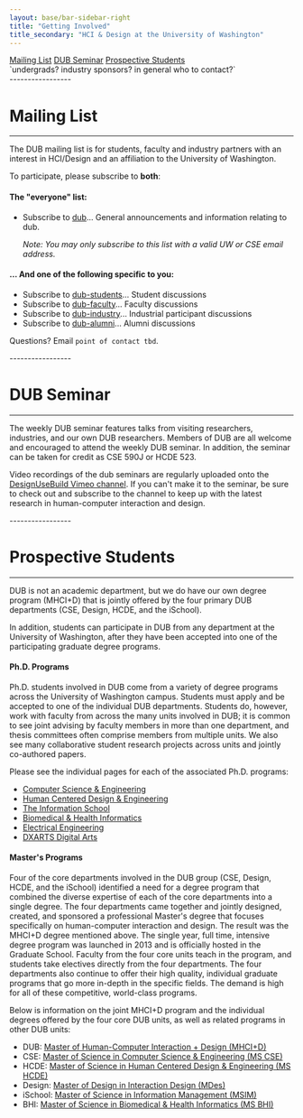 ```yaml
---
layout: base/bar-sidebar-right
title: "Getting Involved"
title_secondary: "HCI & Design at the University of Washington"
---
```


<div class="sidebar_start"></div>
  <a href="#mailing-list" class="list-group-item">Mailing List</a>
  <a href="#seminar" class="list-group-item">DUB Seminar</a>
  <a href="#prospective" class="list-group-item">Prospective Students</a> 
<div class="sidebar_end"></div>

<div class="top_start"></div>
`undergrads? industry sponsors? in general who to contact?`
<div class="top_end"></div>

<div id="mailing-list" markdown="1">
-----------------

# Mailing List
-----------------
The DUB mailing list is for students, faculty and industry partners with an interest in HCI/Design 
and an affiliation to the University of Washington.

To participate, please subscribe to **both**:

#### The "everyone" list:
- Subscribe to [dub](http://dub.washington.edu/mailman/listinfo/dub)... General announcements and information relating to dub.

    *Note: You may only subscribe to this list with a valid UW or CSE email address.*

#### ... And one of the following specific to you:
- Subscribe to [dub-students](http://dub.washington.edu/mailman/listinfo/dub-students)... Student discussions
- Subscribe to [dub-faculty](http://dub.washington.edu/mailman/listinfo/dub-faculty)... Faculty discussions
- Subscribe to [dub-industry](http://dub.washington.edu/mailman/listinfo/dub-industry)... Industrial participant discussions
- Subscribe to [dub-alumni](http://dub.washington.edu/mailman/listinfo/dub-alumni)... Alumni discussions

Questions? Email `point of contact tbd`.

</div>

<div id="seminar" markdown="1">
-----------------

# DUB Seminar
-----------------
The weekly DUB seminar features talks from visiting researchers, industries, and our own DUB researchers.
Members of DUB are all welcome and encouraged to attend the weekly DUB seminar. In addition, the seminar can be 
taken for credit as CSE 590J or HCDE 523.

Video recordings of the dub seminars are regularly uploaded onto the 
[DesignUseBuild Vimeo channel](https://vimeo.com/designusebuild). 
If you can't make it to the seminar, be sure to check out and subscribe to the channel to keep up with the latest 
research in human-computer interaction and design.

</div>

<div id="prospective" markdown="1">
-----------------

# Prospective Students
-----------------
DUB is not an academic department, but we do have our own degree program (MHCI+D) that is jointly offered by the 
four primary DUB departments (CSE, Design, HCDE, and the iSchool).

In addition, students can participate in DUB from any department at the University of Washington, after they 
have been accepted into one of the participating graduate degree programs.

#### Ph.D. Programs

Ph.D. students involved in DUB come from a variety of degree programs across the University of Washington campus.
Students must apply and be accepted to one of the individual DUB departments. Students do, however, work 
with faculty from across the many units involved in DUB; it is common to see joint advising by faculty 
members in more than one department, and thesis committees often comprise members from multiple units. 
We also see many collaborative student research projects across units and jointly co-authored papers.

Please see the individual pages for each of the associated Ph.D. programs:

- [Computer Science & Engineering](http://www.cs.washington.edu/prospective_students/grad)
- [Human Centered Design & Engineering](http://www.hcde.washington.edu/phd)
- [The Information School](https://ischool.uw.edu/future/phd)
- [Biomedical & Health Informatics](http://www.bhi.washington.edu/welcomestudents)
- [Electrical Engineering](http://www.ee.washington.edu/academics/graduate/index.html)
- [DXARTS Digital Arts](http://dxarts.washington.edu/dxarts-phd)

#### Master's Programs

Four of the core departments involved in the DUB group (CSE, Design, HCDE, and the iSchool) identified a 
need for a degree program that combined the diverse expertise of each of the core departments into a single 
degree. The four departments came together and jointly designed, created, and sponsored a professional Master's 
degree that focuses specifically on human-computer interaction and design. The result was the MHCI+D degree 
mentioned above. The single year, full time, intensive degree program was launched in 2013 and is officially 
hosted in the Graduate School. Faculty from the four core units teach in the program, and students take 
electives directly from the four departments. The four departments also continue to offer their high quality, 
individual graduate programs that go more in-depth in the specific fields. The demand is high for all of these 
competitive, world-class programs.

Below is information on the joint MHCI+D program and the individual degrees offered by the four core DUB units, 
as well as related programs in other DUB units:

- DUB: [Master of Human-Computer Interaction + Design (MHCI+D)](http://mhcid.washington.edu)
- CSE: [Master of Science in Computer Science & Engineering (MS CSE)](http://www.cs.washington.edu/prospective_students/pmp)
- HCDE: [Master of Science in Human Centered Design & Engineering (MS HCDE)](http://www.hcde.washington.edu/ms)
- Design: [Master of Design in Interaction Design (MDes)](http://art.washington.edu/design/graduate/overview/)
- iSchool: [Master of Science in Information Management (MSIM)](https://ischool.uw.edu/future/msim)
- BHI: [Master of Science in Biomedical & Health Informatics (MS BHI)](http://www.bhi.washington.edu/welcomestudents)

</div>
